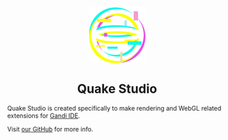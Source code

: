 <div align="center">

![QuakeFragment logo](/assets/QuakeStudio.png "QuakeStudio Logo") 

# Quake Studio

</div>

Quake Studio is created specifically to make rendering and WebGL related extensions for [Gandi IDE](https://getgandi.com/).

Visit [our GitHub](https://github.com/QuakeStudio/) for more info.

